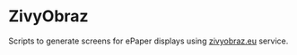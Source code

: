 # ZivyObraz
Scripts to generate screens for ePaper displays using [zivyobraz.eu](https://zivyobraz.eu/) service.
